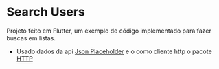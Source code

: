 # Search Users


Projeto feito em Flutter, um exemplo de código implementado para fazer buscas em listas.
* Usado dados da api [Json Placeholder](https://jsonplaceholder.typicode.com/) e o como cliente http o pacote [HTTP](https://pub.dev/packages/http)



